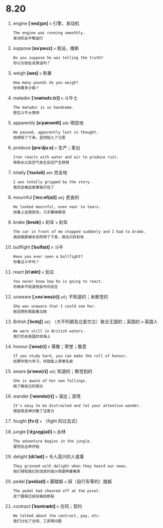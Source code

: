 # 8.20












1. engine **[ˈendʒɪn]** `n` 引擎，发动机
    ```
    The engine was running smoothly.
    发动机在平稳运行
    ```

2. suppose **[səˈpəʊz]** `v` 假设，推断
    ```
    Do you suppose he was telling the truth?
    你认为他在说真话吗？
    ```

3. weigh **[weɪ]** `v` 称重
    ```
    How many pounds do you weigh?
    你体重多少磅？
    ```

4. matador **[ˈmætədɔː(r)]** `n` 斗牛士
    ```
    The matador is so handsome.
    那位斗牛士真帅
    ```

5. apparently **[əˈpærəntli]** `adv` 明显地
    ```
    He paused, apparently lost in thought.
    他停顿了下来，显然陷入了沉思
    ```

6. produce **[prəˈdjuːs]** `v` 生产；拿出
    ```
    Iron reacts with water and air to produce rust.
    铁和水以及空气发生反应产生铁锈
    ```

7. totally **[ˈtəʊtəli]** `adv` 完全地
    ```
    I was totally gripped by the story.
    我完全被这故事吸引住了
    ```

8. mournful **[ˈmɔːnf(ə)l]** `adj` 悲哀的
    ```
    He looked mournful, even near to tears.
    他看上去很悲伤，几乎要掉眼泪
    ```

9. brake **[breɪk]** `n` 刹车 `v` 刹车
    ```
    The car in front of me stopped suddenly and I had to brake.
    我前面那辆车突然停了下来，我也只好刹车
    ```

10. bullfight **[ˈbʊlfaɪt]** `n` 斗牛
    ```
    Have you ever seen a bullfight?
    你看过斗牛吗？
    ```

11. react **[riˈækt]** `v` 反应
    ```
    You never know how he is going to react.
    你根本不知道他会作何反应
    ```

12. unaware **[ˌʌnəˈweə(r)]** `adj` 不知道的；未察觉的
    ```
    She was unaware that I could see her.
    她没想到我能看见她
    ```

13. British **[ˈbrɪtɪʃ]** `adj` （大不列颠及北爱尔兰）联合王国的；英国的 `n` 英国人
    ```
    We were still in British waters.
    我们仍在英国的领海上
    ```

14. honour **[ˈɒnə(r)]** `n` 尊敬；荣誉；敬意
    ```
    If you study hard, you can make the roll of honour.
    如果你努力学习，你就能上荣誉名册
    ```

15. aware **[əˈweə(r)]** `adj` 知道的；察觉到的
    ```
    She is aware of her own fallings.
    她了解自己的弱点
    ```

16. wander **[ˈwɒndə(r)]** `v` 溜达；游荡
    ```
    It's easy to be distracted and let your attention wander.
    很容易走神分散了注意力
    ```

17. fought **[fɔːt]** `v` （fight 的过去式）

18. jungle **[ˈdʒʌŋɡ(ə)l]** `n` 丛林
    ```
    The adventure begins in the jungle.
    冒险在丛林开始
    ```

19. delight **[dɪˈlaɪt]** `n` 令人高兴的人或事
    ```
    They grinned with delight when they heard our news.
    他们得知我们的消息时高兴得直咧着嘴笑
    ```

20. pedal **[ˈped(ə)l]** `n` 脚踏板 `v` 踩（自行车等的）踏板
    ```
    The pedal had sheared off at the pivot.
    这个踏板已经在轴处断裂
    ```

21. contract **[ˈkɒntrækt]** `n` 合同；契约
    ```
    We talked about the contract, pay, etc.
    我们讨论了合同、工资等问题
    ```
